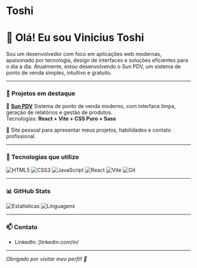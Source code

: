 # Toshi
# 👋 Olá! Eu sou Vinicius Toshi

Sou um desenvolvedor com foco em aplicações web modernas, apaixonado por tecnologia, design de interfaces e soluções eficientes para o dia a dia. Atualmente, estou desenvolvendo o Sun PDV, um sistema de ponto de venda simples, intuitivo e gratuito.

---

### 💼 Projetos em destaque

🛒 **[Sun PDV](https://github.com/toshimizuguchi/Site-SunPDV-TCC)** 
Sistema de ponto de venda moderno, com interface limpa, geração de relatórios e gestão de produtos.  
Tecnologias: **React + Vite + CSS Puro + Sass**

📁 
Site pessoal para apresentar meus projetos, habilidades e contato profissional.

---

### 🧰 Tecnologias que utilizo

![HTML5](https://img.shields.io/badge/-HTML5-E34F26?style=flat&logo=html5&logoColor=white)
![CSS3](https://img.shields.io/badge/-CSS3-1572B6?style=flat&logo=css3)
![JavaScript](https://img.shields.io/badge/-JavaScript-F7DF1E?style=flat&logo=javascript&logoColor=black)
![React](https://img.shields.io/badge/-React-61DAFB?style=flat&logo=react)
![Vite](https://img.shields.io/badge/-Vite-646CFF?style=flat&logo=vite&logoColor=white)
![Git](https://img.shields.io/badge/-Git-F05032?style=flat&logo=git&logoColor=white)

---

### 📊 GitHub Stats

![Estatísticas](https://github-readme-stats.vercel.app/api?username=seu-usuario&show_icons=true&theme=radical)
![Linguagens](https://github-readme-stats.vercel.app/api/top-langs/?username=seu-usuario&layout=compact&theme=radical)

---

### 📫 Contato
  
- LinkedIn: [linkedin.com/in/

---

_Obrigado por visitar meu perfil! 🚀_

